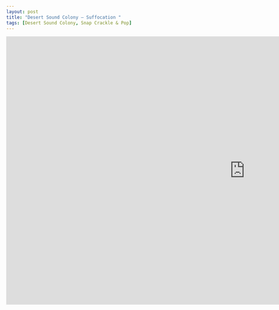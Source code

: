 ```yaml
---
layout: post
title: "Desert Sound Colony – Suffocation "
tags: [Desert Sound Colony, Snap Crackle & Pop]
---
```


<frame width="100%" height="300" scrolling="no" frameborder="no" allow="autoplay" src="https://w.soundcloud.com/player/?url=https%3A//api.soundcloud.com/tracks/435402444&color=%23ff5500&auto_play=false&hide_related=false&show_comments=true&show_user=true&show_reposts=false&show_teaser=true&visual=true"></iframe><div class="embed-responsive embed-responsive-16by9">
<iframe width="1280" height="720" src="https://www.youtube.com/embed/NJf6jPIJ65s" frameborder="0" allow="autoplay; encrypted-media" allowfullscreen></iframe>
</div>
